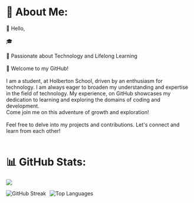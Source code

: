 # 💫 About Me:
👋 Hello, 
<br><br>🎓
<br><br>🚀 Passionate about Technology and Lifelong Learning
<br><br>🌟 Welcome to my GitHub!
<br><br>I am a student, at Holberton School, driven by an enthusiasm for technology. I am always eager to broaden my understanding and expertise in the field of technology. My experience, on GitHub showcases my dedication to learning and exploring the domains of coding and development. 
<br>Come join me on this adventure of growth and exploration!<br><br>Feel free to delve into my projects and contributions. Let's connect and learn from each other!<br><br>

# 📊 GitHub Stats:
[![](https://visitcount.itsvg.in/api?id=hakimbouharb&icon=0&color=5)](https://visitcount.itsvg.in)
<div style="display: flex; justify-content: space-between; align-items: center;">
    <div style="display: flex;">
        <img src="https://github-readme-streak-stats.herokuapp.com/?user=hakimbouharb&theme=radical&hide_border=false" alt="GitHub Streak" style="margin-right: 10px;" />
        <img src="https://github-readme-stats.vercel.app/api/top-langs/?username=hakimbouharb&theme=radical&hide_border=false&include_all_commits=false&count_private=false&layout=compact" alt="Top Languages" />
    </div>
</div>
